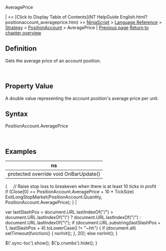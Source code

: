 ﻿










 


AveragePrice







| &lt;&lt; [Click to Display Table of Contents](NT HelpGuide English.html?positionaccount_averageprice.htm) &gt;&gt;
 [NinjaScript](ninjascript.htm) &gt; [Language Reference](language_reference_wip.htm) &gt; [Strategy](strategy.htm) &gt; [PositionAccount](positionaccount.htm) &gt;
AveragePrice | [Previous page](positionaccount.htm)
[Return to chapter overview](positionaccount.htm)










Definition
----------


Gets the average price of an account position.


 


Property Value
--------------


A double value representing the account position's average price per unit.



Syntax
------


PositionAccount.AveragePrice


 



Examples
--------




| ns |
| --- |
| protected override void OnBarUpdate()
{
     // Raise stop loss to breakeven when there is at least 10 ticks in profit
     if (Close[0] &gt;= PositionAccount.AveragePrice + 10 * TickSize)
         ExitLongStopMarket(PositionAccount.Quantity, PositionAccount.AveragePrice);
} |






 
 var lastSlashPos = document.URL.lastIndexOf("/") &gt; document.URL.lastIndexOf("\\") ? document.URL.lastIndexOf("/") : document.URL.lastIndexOf("\\");
 if (document.URL.substring(lastSlashPos + 1, lastSlashPos + 4).toLowerCase() != "~hh") {
 if (document.all) setTimeout(function() {
 nsrInit();
 }, 20);
 else nsrInit();
 }
 
 
 $('.sync-toc').show();
 $('p.crumbs').hide();
 }
 
 
 



